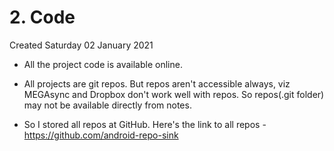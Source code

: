 # 2. Code
Created Saturday 02 January 2021


* All the project code is available online.
* All projects are git repos. But repos aren't accessible always, viz MEGAsync and Dropbox don't work well with repos. So repos(.git folder) may not be available directly from notes.



* So I stored all repos at GitHub. Here's the link to all repos - <https://github.com/android-repo-sink>


